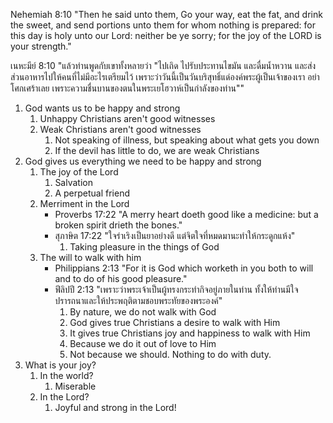 Nehemiah 8:10 "Then he said unto them, Go your way, eat the fat, and drink the sweet, and send portions unto them for whom nothing is prepared: for this day is holy unto our Lord: neither be ye sorry; for the joy of the LORD is your strength."

เนหะมีย์ 8:10 "แล้วท่านพูดกับเขาทั้งหลายว่า "ไปเถิด ไปรับประทานไขมัน และดื่มน้ำหวาน และส่งส่วนอาหารไปให้คนที่ไม่มีอะไรเตรียมไว้ เพราะว่าวันนี้เป็นวันบริสุทธิ์แด่องค์พระผู้เป็นเจ้าของเรา อย่าโศกเศร้าเลย เพราะความชื่นบานของตนในพระเยโฮวาห์เป็นกำลังของท่าน""

1. God wants us to be happy and strong
    1. Unhappy Christians aren't good witnesses
    2. Weak Christians aren't good witnesses
        1. Not speaking of illness, but speaking about what gets you down
        2. If the devil has little to do, we are weak Christians
2. God gives us everything we need to be happy and strong
    1. The joy of the Lord
        1. Salvation
        2. A perpetual friend
    2. Merriment in the Lord
        - Proverbs 17:22 "A merry heart doeth good like a medicine: but a broken spirit drieth the bones."
        - สุภาษิต 17:22 "ใจร่าเริงเป็นยาอย่างดี แต่จิตใจที่หมดมานะทำให้กระดูกแห้ง"
            1. Taking pleasure in the things of God
    3. The will to walk with him
        - Philippians 2:13 "For it is God which worketh in you both to will and to do of his good pleasure."
        - ฟีลิปปี 2:13 "เพราะว่าพระเจ้าเป็นผู้ทรงกระทำกิจอยู่ภายในท่าน ทั้งให้ท่านมีใจปรารถนาและให้ประพฤติตามชอบพระทัยของพระองค์"
            1. By nature, we do not walk with God
            2. God gives true Christians a desire to walk with Him
            3. It gives true Christians joy and happiness to walk with Him
            4. Because we do it out of love to Him
            5. Not because we should. Nothing to do with duty.
3. What is your joy?
    1. In the world?
        1. Miserable 
    2. In the Lord?
        1. Joyful and strong in the Lord!